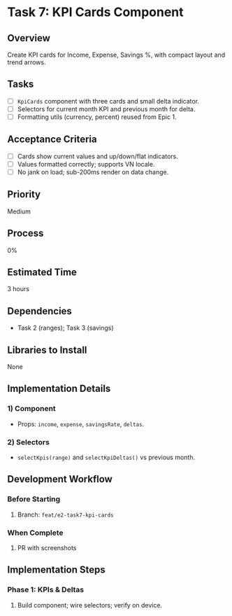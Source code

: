 # Task 7: KPI Cards Component

## Overview

Create KPI cards for Income, Expense, Savings %, with compact layout and trend arrows.

## Tasks

- [ ] `KpiCards` component with three cards and small delta indicator.
- [ ] Selectors for current month KPI and previous month for delta.
- [ ] Formatting utils (currency, percent) reused from Epic 1.

## Acceptance Criteria

- [ ] Cards show current values and up/down/flat indicators.
- [ ] Values formatted correctly; supports VN locale.
- [ ] No jank on load; sub-200ms render on data change.

## Priority

Medium

## Process

0%

## Estimated Time

3 hours

## Dependencies

- Task 2 (ranges); Task 3 (savings)

## Libraries to Install

None

## Implementation Details

### 1) Component

- Props: `income`, `expense`, `savingsRate`, `deltas`.

### 2) Selectors

- `selectKpis(range)` and `selectKpiDeltas()` vs previous month.

## Development Workflow

### Before Starting
1. Branch: `feat/e2-task7-kpi-cards`

### When Complete
1. PR with screenshots

## Implementation Steps

### Phase 1: KPIs & Deltas
1. Build component; wire selectors; verify on device.
